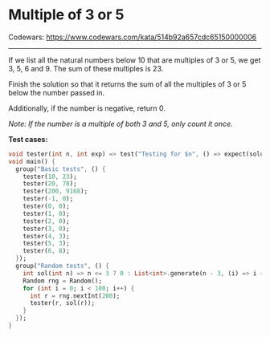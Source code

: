 # Multiple of 3 or 5
Codewars: https://www.codewars.com/kata/514b92a657cdc65150000006

---

If we list all the natural numbers below 10 that are multiples of 3 or 5, we get 3, 5, 6 and 9. The sum of these multiples is 23.

Finish the solution so that it returns the sum of all the multiples of 3 or 5 below the number passed in.

Additionally, if the number is negative, return 0.

*Note: If the number is a multiple of both 3 and 5, only count it once.*
 

**Test cases:**

```dart
void tester(int n, int exp) => test("Testing for $n", () => expect(solution(n), equals(exp)));
void main() {
  group("Basic tests", () {
    tester(10, 23);
    tester(20, 78);
    tester(200, 9168);
    tester(-1, 0);
    tester(0, 0);
    tester(1, 0);
    tester(2, 0);
    tester(3, 0);
    tester(4, 3);
    tester(5, 3);
    tester(6, 8);
  });
  group("Random tests", () {
    int sol(int n) => n <= 3 ? 0 : List<int>.generate(n - 3, (i) => i + 3).where((x) => x % 3 == 0 || x % 5 == 0).fold(0, (a, b) => a + b);
    Random rng = Random();
    for (int i = 0; i < 100; i++) {
      int r = rng.nextInt(200);
      tester(r, sol(r));
    }
  });
}
```